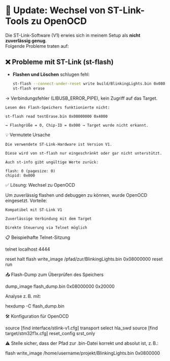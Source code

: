 # 🔄 Update: Wechsel von ST-Link-Tools zu OpenOCD

Die ST-Link-Software (V1) erwies sich in meinem Setup als **nicht zuverlässig genug**.  
Folgende Probleme traten auf:

## ❌ Probleme mit ST-Link (st-flash)

- **Flashen und Löschen** schlugen fehl:
  ```bash
  st-flash --connect-under-reset write build/BlinkingLights.bin 0x08000000
  st-flash erase

→ Verbindungsfehler (LIBUSB_ERROR_PIPE), kein Zugriff auf das Target.

    Lesen des Flash-Speichers funktionierte nicht:

    st-flash read testErase.bin 0x08000000 0x4000

    → Flashgröße = 0, Chip-ID = 0x000 → Target wurde nicht erkannt.

💡 Vermutete Ursache

    Die verwendete ST-Link-Hardware ist Version V1.

    Diese wird von st-flash nur eingeschränkt oder gar nicht unterstützt.

    Auch st-info gibt ungültige Werte zurück:

    flash: 0 (pagesize: 0)
    chipid: 0x000

✅ Lösung: Wechsel zu OpenOCD

Um zuverlässig flashen und debuggen zu können, wurde OpenOCD eingesetzt. Vorteile:

    Kompatibel mit ST-Link V1

    Zuverlässige Verbindung mit dem Target

    Direkte Steuerung via Telnet möglich

📋 Beispielhafte Telnet-Sitzung

telnet localhost 4444

reset halt
flash write_image /pfad/zur/BlinkingLights.bin 0x08000000
reset run

📤 Flash-Dump zum Überprüfen des Speichers

dump_image flash_dump.bin 0x08000000 0x20000

Analyse z. B. mit:

hexdump -C flash_dump.bin

🛠 Konfiguration für OpenOCD

source [find interface/stlink-v1.cfg]
transport select hla_swd
source [find target/stm32f1x.cfg]
reset_config srst_only

⚠️ Stelle sicher, dass der Pfad zur .bin-Datei korrekt und absolut ist, z. B.:

flash write_image /home/username/projekt/BlinkingLights.bin 0x0800000